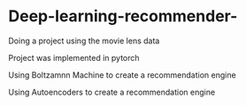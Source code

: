 # Deep-learning-recommender-


Doing a project using the movie lens data

Project was implemented in pytorch

Using Boltzamnn Machine to create a recommendation engine

Using Autoencoders to create a recommendation engine 
